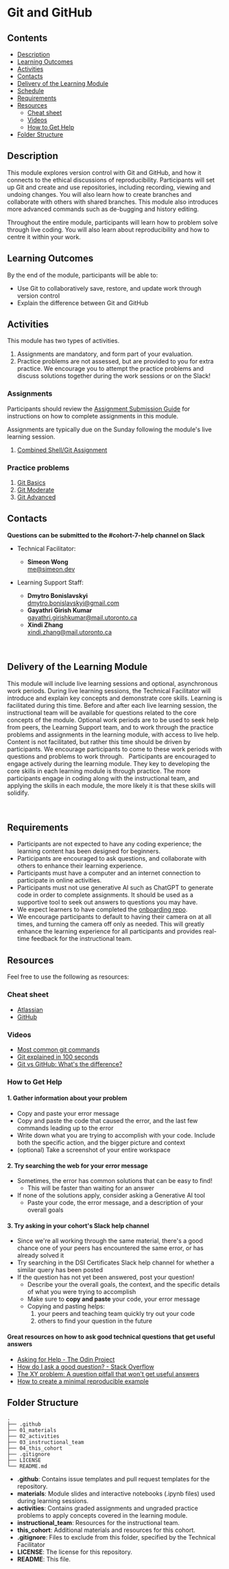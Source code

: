 # Git and GitHub

## Contents
* [Description](#description)
* [Learning Outcomes](#learning-outcomes)
* [Activities](#activities)
* [Contacts](#contacts)
* [Delivery of the Learning Module](#delivery-of-the-learning-module)
* [Schedule](#schedule)
* [Requirements](#requirements)
* [Resources](#resources)
  + [Cheat sheet](#cheatsheet)
  + [Videos](#videos)
  + [How to Get Help](#how-to-get-help)
* [Folder Structure](#folder-structure)

## Description

This module explores version control with Git and GitHub, and how it connects to the ethical discussions of reproducibility. Participants will set up Git and create and use repositories, including recording, viewing and undoing changes. You will also learn how to create branches and collaborate with others with shared branches. This module also introduces more advanced commands such as de-bugging and history editing.

Throughout the entire module, participants will learn how to problem solve through live coding. You will also learn about reproducibility and how to centre it within your work.

## Learning Outcomes

By the end of the module, participants will be able to:
* Use Git to collaboratively save, restore, and update work through version control
* Explain the difference between Git and GitHub

## Activities
This module has two types of activities.
1. Assignments are mandatory, and form part of your evaluation.
1. Practice problems are not assessed, but are provided to you for extra practice. We encourage you to attempt the practice problems and discuss solutions together during the work sessions or on the Slack!

### Assignments
Participants should review the [Assignment Submission Guide](https://github.com/UofT-DSI/onboarding/blob/main/onboarding_documents/submissions.md) for instructions on how to complete assignments in this module.

Assignments are typically due on the Sunday following the module's live learning session.

1. [Combined Shell/Git Assignment](https://github.com/UofT-DSI/shell/blob/main/02_activities/assignments/assignment_instructions.md)

### Practice problems
1. [Git Basics](https://uoft-dsi.github.io/git/interactive_problems.html#git_basics)
1. [Git Moderate](https://uoft-dsi.github.io/git/interactive_problems.html#git_moderate)
1. [Git Advanced](./02_activities/practice/git_advanced.md)


## Contacts

**Questions can be submitted to the #cohort-7-help channel on Slack**

* Technical Facilitator:   
  * **Simeon Wong**  
    me@simeon.dev

* Learning Support Staff: 
  * **Dmytro Bonislavskyi**  
  dmytro.bonislavskyi@gmail.com
  * **Gayathri Girish Kumar**  
  gayathri.girishkumar@mail.utoronto.ca
  * **Xindi Zhang**  
  xindi.zhang@mail.utoronto.ca

 
##  Delivery of the Learning Module

This module will include live learning sessions and optional, asynchronous work periods. During live learning sessions, the Technical Facilitator will introduce and explain key concepts and demonstrate core skills. Learning is facilitated during this time. Before and after each live learning session, the instructional team will be available for questions related to the core concepts of the module. Optional work periods are to be used to seek help from peers, the Learning Support team, and to work through the practice problems and assignments in the learning module, with access to live help. Content is not facilitated, but rather this time should be driven by participants. We encourage participants to come to these work periods with questions and problems to work through. 
 
Participants are encouraged to engage actively during the learning module. They key to developing the core skills in each learning module is through practice. The more participants engage in coding along with the instructional team, and applying the skills in each module, the more likely it is that these skills will solidify. 

 
## Requirements

* Participants are not expected to have any coding experience; the learning content has been designed for beginners.
* Participants are encouraged to ask questions, and collaborate with others to enhance their learning experience.
* Participants must have a computer and an internet connection to participate in online activities.
* Participants must not use generative AI such as ChatGPT to generate code in order to complete assignments. It should be used as a supportive tool to seek out answers to questions you may have.
* We expect learners to have completed the [onboarding repo](https://github.com/UofT-DSI/onboarding/tree/main/onboarding_documents).
* We encourage participants to default to having their camera on at all times, and turning the camera off only as needed. This will greatly enhance the learning experience for all participants and provides real-time feedback for the instructional team. 

## Resources

Feel free to use the following as resources:

### Cheat sheet

- [Atlassian](https://www.atlassian.com/git/tutorials/atlassian-git-cheatsheet)
- [GitHub](https://education.github.com/git-cheat-sheet-education.pdf)

### Videos
- [Most common git commands](https://www.youtube.com/watch?v=PSJ63LULKHA)
- [Git explained in 100 seconds](https://www.youtube.com/watch?v=hwP7WQkmECE)
- [Git vs GitHub: What's the difference?](https://www.youtube.com/watch?v=wpISo9TNjfU)

### How to Get Help
#### 1. Gather information about your problem
- Copy and paste your error message
- Copy and paste the code that caused the error, and the last few commands leading up to the error
- Write down what you are trying to accomplish with your code. Include both the specific action, and the bigger picture and context
- (optional) Take a screenshot of your entire workspace

#### 2. Try searching the web for your error message
- Sometimes, the error has common solutions that can be easy to find!
   - This will be faster than waiting for an answer
- If none of the solutions apply, consider asking a Generative AI tool
   - Paste your code, the error message, and a description of your overall goals

#### 3. Try asking in your cohort's Slack help channel
- Since we're all working through the same material, there's a good chance one of your peers has encountered the same error, or has already solved it
- Try searching in the DSI Certificates Slack help channel for whether a similar query has been posted
- If the question has not yet been answered, post your question!
   - Describe your the overall goals, the context, and the specific details of what you were trying to accomplish
   - Make sure to **copy and paste** your code, your error message
   - Copying and pasting helps:
      1. your peers and teaching team quickly try out your code
      1. others to find your question in the future

#### Great resources on how to ask good technical questions that get useful answers
- [Asking for Help - The Odin Project](https://www.theodinproject.com/lessons/foundations-asking-for-help)
- [How do I ask a good question? - Stack Overflow](https://stackoverflow.com/help/how-to-ask)
- [The XY problem: A question pitfall that won't get useful answers](https://xyproblem.info/)
- [How to create a minimal reproducible example](https://stackoverflow.com/help/minimal-reproducible-example)

## Folder Structure

```
.
├── .github
├── 01_materials
├── 02_activities
├── 03_instructional_team
├── 04_this_cohort
├── .gitignore
├── LICENSE
└── README.md
```

* **.github**: Contains issue templates and pull request templates for the repository.
* **materials**: Module slides and interactive notebooks (.ipynb files) used during learning sessions.
* **activities**: Contains graded assignments and ungraded practice problems to apply concepts covered in the learning module.
* **instructional_team**: Resources for the instructional team.
* **this_cohort**: Additional materials and resources for this cohort.
* **.gitignore**: Files to exclude from this folder, specified by the Technical Facilitator
* **LICENSE**: The license for this repository.
* **README**: This file.

